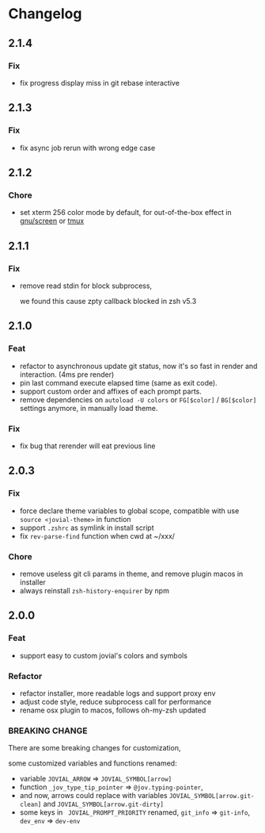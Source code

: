 # Changelog


## 2.1.4

### Fix

- fix progress display miss in git rebase interactive

## 2.1.3

### Fix

- fix async job rerun with wrong edge case

## 2.1.2

### Chore

- set xterm 256 color mode by default, for out-of-the-box effect in [gnu/screen](https://www.gnu.org/software/screen/) or [tmux](https://github.com/tmux/tmux)

## 2.1.1

### Fix

- remove read stdin for block subprocess,

  we found this cause zpty callback blocked in zsh v5.3

## 2.1.0

### Feat

- refactor to asynchronous update git status, now it's so fast in render and interaction. (4ms pre render)
- pin last command execute elapsed time (same as exit code).
- support custom order and affixes of each prompt parts.
- remove dependencies on `autoload -U colors` or `FG[$color]` / `BG[$color]` settings anymore, in manually load theme.

### Fix

- fix bug that rerender will eat previous line


## 2.0.3

### Fix

- force declare theme variables to global scope, compatible with use `source <jovial-theme>` in function
- support `.zshrc` as symlink in install script
- fix `rev-parse-find` function when cwd at ~/xxx/

### Chore

- remove useless git cli params in theme, and remove plugin macos in installer
- always reinstall `zsh-history-enquirer` by npm


## 2.0.0

### Feat

- support easy to custom jovial's colors and symbols

### Refactor

- refactor installer, more readable logs and support proxy env
- adjust code style, reduce subprocess call for performance
- rename osx plugin to macos, follows oh-my-zsh updated

### BREAKING CHANGE

There are some breaking changes for customization,

some customized variables and functions renamed:

- variable `JOVIAL_ARROW` => `JOVIAL_SYMBOL[arrow]`
- function `_jov_type_tip_pointer` => `@jov.typing-pointer`,
- and now, arrows could replace with variables `JOVIAL_SYMBOL[arrow.git-clean]` and `JOVIAL_SYMBOL[arrow.git-dirty]`
- some keys in ` JOVIAL_PROMPT_PRIORITY` renamed, `git_info` => `git-info`, `dev_env` => `dev-env`

